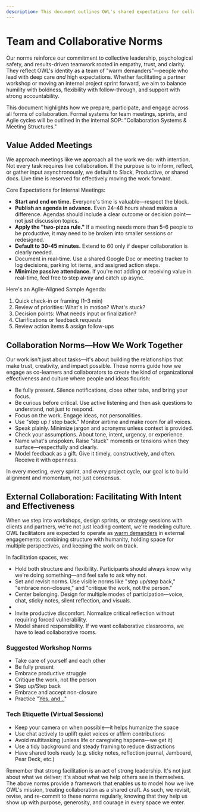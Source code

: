 ```yaml
---
description: This document outlines OWL's shared expectations for collaboration—within our internal team and with the schools, districts, and partners we serve.
---
```


# Team and Collaborative Norms

Our norms reinforce our commitment to collective leadership, psychological safety, and results-driven teamwork rooted in empathy, trust, and clarity. They reflect OWL's identity as a team of "warm demanders"—people who lead with deep care *and* high expectations. Whether facilitating a partner workshop or moving an internal project sprint forward, we aim to balance humility with boldness, flexibility with follow-through, and support with strong accountability.

This document highlights how we prepare, participate, and engage across all forms of collaboration. Formal systems for team meetings, sprints, and Agile cycles will be outlined in the internal SOP: "Collaboration Systems & Meeting Structures."

## Value Added Meetings

We approach meetings like we approach all the work we do: with intention. Not every task requires live collaboration. If the purpose is to inform, reflect, or gather input asynchronously, we default to Slack, Productive, or shared docs. Live time is reserved for effectively moving the work forward.

Core Expectations for Internal Meetings:

* **Start and end on time.** Everyone's time is valuable—respect the block.  
* **Publish an agenda in advance.** Even 24–48 hours ahead makes a difference. Agendas should include a clear outcome or decision point—not just discussion topics.  
* **Apply the "two-pizza rule."** If a meeting needs more than 5–6 people to be productive, it may need to be broken into smaller sessions or redesigned.  
* **Default to 30-45 minutes.** Extend to 60 only if deeper collaboration is clearly needed.  
* Document in real-time. Use a shared Google Doc or meeting tracker to log decisions, parking lot items, and assigned action steps.  
* **Minimize passive attendance.** If you're not adding or receiving value in real-time, feel free to step away and catch up async.

Here's an Agile-Aligned Sample Agenda:

1. Quick check-in or framing (1–3 min)  
2. Review of priorities: What's in motion? What's stuck?  
3. Decision points: What needs input or finalization?  
4. Clarifications or feedback requests  
5. Review action items & assign follow-ups

## Collaboration Norms—How We Work Together

Our work isn't just about tasks—it's about building the relationships that make trust, creativity, and impact possible. These norms guide how we engage as co-learners and collaborators to create the kind of organizational effectiveness and culture where people and ideas flourish:

* Be fully present. Silence notifications, close other tabs, and bring your focus.  
* Be curious before critical. Use active listening and then ask questions to understand, not just to respond.  
* Focus on the work. Engage ideas, not personalities.  
* Use "step up / step back." Monitor airtime and make room for all voices.  
* Speak plainly. Minimize jargon and acronyms unless context is provided.  
* Check your assumptions. About tone, intent, urgency, or experience.  
* Name what's unspoken. Raise "stuck" moments or tensions when they surface—respectfully and clearly.  
* Model feedback as a gift. Give it timely, constructively, and often. Receive it with openness.

In every meeting, every sprint, and every project cycle, our goal is to build alignment and momentum, not just consensus.

## External Collaboration: Facilitating With Intent and Effectiveness

When we step into workshops, design sprints, or strategy sessions with clients and partners, we're not just leading content, we're modeling culture. OWL facilitators are expected to operate as [warm demanders](https://resources.corwin.com/sites/default/files/13._figure_6.2_warm_demander_chart.pdf) in external engagements: combining structure with humanity, holding space for multiple perspectives, and keeping the work on track.

In facilitation spaces, we:

* Hold both structure and flexibility. Participants should always know why we're doing something—and feel safe to ask why not.  
* Set and revisit norms. Use visible norms like "step up/step back," "embrace non-closure," and "critique the work, not the person."  
* Center belonging. Design for multiple modes of participation—voice, chat, sticky notes, silent reflection, and visuals.  
*   
* Invite productive discomfort. Normalize critical reflection without requiring forced vulnerability.  
* Model shared responsibility. If we want collaborative classrooms, we have to lead collaborative rooms.

### Suggested Workshop Norms

* Take care of yourself and each other  
* Be fully present  
* Embrace productive struggle  
* Critique the work, not the person  
* Step up/Step back  
* Embrace and accept non-closure   
* Practice "[Yes, and…](https://medium.com/improv4/saying-yes-and-a-principle-for-improv-business-life-fd050bccf7e3)" 

### Tech Etiquette (Virtual Sessions)

* Keep your camera on when possible—it helps humanize the space  
* Use chat actively to uplift quiet voices or affirm contributions  
* Avoid multitasking (unless life or caregiving happens—we get it)  
* Use a tidy background and steady framing to reduce distractions  
* Have shared tools ready (e.g. sticky notes, reflection journal, Jamboard, Pear Deck, etc.)

Remember that strong facilitation is an act of strong leadership. It's not just about what we deliver; it's about what we help others see in themselves. The above norms provide a framework that enables us to model how we live OWL's mission, treating collaboration as a shared craft. As such, we revisit, revise, and re-commit to these norms regularly, knowing that they help us show up with purpose, generosity, and courage in every space we enter.

